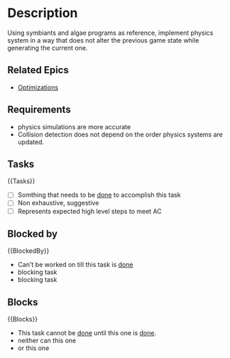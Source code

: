 # Description

Using symbiants and algae programs as reference, implement physics system in a way that does not alter the previous game state while generating the current one.
## Related Epics

- [Optimizations](Optimizations.md)
## Requirements

- physics simulations are more accurate
- Collision detection does not depend on the order physics systems are updated.
## Tasks 

{{Tasks}}

- [ ] Somthing that needs to be [done](../done.md) to accomplish this task
- [ ] Non exhaustive, suggestive
- [ ] Represents expected high level steps to meet AC
## Blocked by 

{{BlockedBy}}

- Can't be worked on till this task is [done](../done.md)
- blocking task
- blocking task

## Blocks

{{Blocks}}

- This task cannot be [done](../done.md) until this one is [done](../done.md).
- neither can this one
- or this one